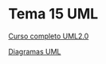 # Tema 15 UML

[Curso completo UML2.0](https://www.youtube.com/playlist?list=PLGLfVvz_LVvQ5G-LdJ8RLqe-ndo7QITYc)

[Diagramas UML](https://www.teatroabadia.com/es/uploads/documentos/iagramas_del_uml.pdf)
